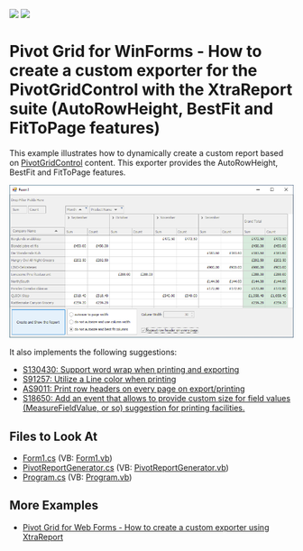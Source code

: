 <!-- default badges list -->
[![](https://img.shields.io/badge/Open_in_DevExpress_Support_Center-FF7200?style=flat-square&logo=DevExpress&logoColor=white)](https://supportcenter.devexpress.com/ticket/details/E2231)
[![](https://img.shields.io/badge/📖_How_to_use_DevExpress_Examples-e9f6fc?style=flat-square)](https://docs.devexpress.com/GeneralInformation/403183)
<!-- default badges end -->
# Pivot Grid for WinForms - How to create a custom exporter for the PivotGridControl with the XtraReport suite (AutoRowHeight, BestFit and FitToPage features)

This example illustrates how to dynamically create a custom report based on [PivotGridControl](https://docs.devexpress.com/WindowsForms/DevExpress.XtraPivotGrid.PivotGridControl) content. This exporter provides the AutoRowHeight, BestFit and FitToPage features.

![Pivot Grid for WinForms - Custom Exporter](images/custom-exporter-pivot-grid-winforms.png)

It also implements the following suggestions:
- [S130430: Support word wrap when printing and exporting](https://www.devexpress.com/Support/Center/p/S130430) 
- [S91257: Utilize a Line color when printing](https://www.devexpress.com/Support/Center/p/S91257)
- [AS9011: Print row headers on every page on export/printing](https://www.devexpress.com/Support/Center/p/AS9011)
- [S18650: Add an event that allows to provide custom size for field values (MeasureFieldValue, or so) suggestion for printing facilities.](https://www.devexpress.com/Support/Center/p/S18650)

## Files to Look At
* [Form1.cs](./CS/Report_at_Runtime/Form1.cs) (VB: [Form1.vb](./VB/Report_at_Runtime/Form1.vb))
* [PivotReportGenerator.cs](./CS/Report_at_Runtime/PivotReportGenerator.cs) (VB: [PivotReportGenerator.vb](./VB/Report_at_Runtime/PivotReportGenerator.vb))
* [Program.cs](./CS/Report_at_Runtime/Program.cs) (VB: [Program.vb](./VB/Report_at_Runtime/Program.vb))

## More Examples

- [Pivot Grid for Web Forms - How to create a custom exporter using XtraReport](https://github.com/DevExpress-Examples/how-to-create-a-custom-exporter-using-xtrareport-autorowheight-bestfit-and-fittopage-e2686)


